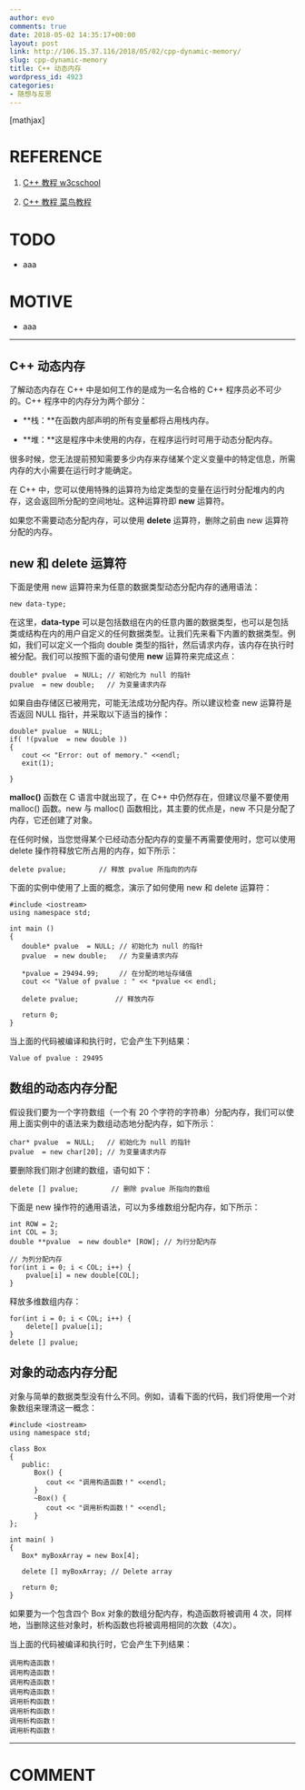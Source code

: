 ```yaml
---
author: evo
comments: true
date: 2018-05-02 14:35:17+00:00
layout: post
link: http://106.15.37.116/2018/05/02/cpp-dynamic-memory/
slug: cpp-dynamic-memory
title: C++ 动态内存
wordpress_id: 4923
categories:
- 随想与反思
---
```


<!-- more -->

[mathjax]


# REFERENCE





 	
  1. [C++ 教程 w3cschool](https://www.w3cschool.cn/cpp/)

 	
  2. [C++ 教程 菜鸟教程](http://www.runoob.com/cplusplus/cpp-tutorial.html)




# TODO





 	
  * aaa




# MOTIVE





 	
  * aaa





* * *





## C++ 动态内存


了解动态内存在 C++ 中是如何工作的是成为一名合格的 C++ 程序员必不可少的。C++ 程序中的内存分为两个部分：



 	
  * **栈：**在函数内部声明的所有变量都将占用栈内存。

 	
  * **堆：**这是程序中未使用的内存，在程序运行时可用于动态分配内存。


很多时候，您无法提前预知需要多少内存来存储某个定义变量中的特定信息，所需内存的大小需要在运行时才能确定。

在 C++ 中，您可以使用特殊的运算符为给定类型的变量在运行时分配堆内的内存，这会返回所分配的空间地址。这种运算符即 **new** 运算符。

如果您不需要动态分配内存，可以使用 **delete** 运算符，删除之前由 new 运算符分配的内存。


## new 和 delete 运算符


下面是使用 new 运算符来为任意的数据类型动态分配内存的通用语法：

    
    new data-type;
    


在这里，**data-type** 可以是包括数组在内的任意内置的数据类型，也可以是包括类或结构在内的用户自定义的任何数据类型。让我们先来看下内置的数据类型。例如，我们可以定义一个指向 double 类型的指针，然后请求内存，该内存在执行时被分配。我们可以按照下面的语句使用 **new** 运算符来完成这点：

    
    double* pvalue  = NULL; // 初始化为 null 的指针
    pvalue  = new double;   // 为变量请求内存
    


如果自由存储区已被用完，可能无法成功分配内存。所以建议检查 new 运算符是否返回 NULL 指针，并采取以下适当的操作：

    
    double* pvalue  = NULL;
    if( !(pvalue  = new double ))
    {
       cout << "Error: out of memory." <<endl;
       exit(1);
    
    }


**malloc()** 函数在 C 语言中就出现了，在 C++ 中仍然存在，但建议尽量不要使用 malloc() 函数。new 与 malloc() 函数相比，其主要的优点是，new 不只是分配了内存，它还创建了对象。

在任何时候，当您觉得某个已经动态分配内存的变量不再需要使用时，您可以使用 delete 操作符释放它所占用的内存，如下所示：

    
    delete pvalue;        // 释放 pvalue 所指向的内存
    


下面的实例中使用了上面的概念，演示了如何使用 new 和 delete 运算符：

    
    #include <iostream>
    using namespace std;
    
    int main ()
    {
       double* pvalue  = NULL; // 初始化为 null 的指针
       pvalue  = new double;   // 为变量请求内存
     
       *pvalue = 29494.99;     // 在分配的地址存储值
       cout << "Value of pvalue : " << *pvalue << endl;
    
       delete pvalue;         // 释放内存
    
       return 0;
    }


当上面的代码被编译和执行时，它会产生下列结果：

    
    Value of pvalue : 29495
    




## 数组的动态内存分配


假设我们要为一个字符数组（一个有 20 个字符的字符串）分配内存，我们可以使用上面实例中的语法来为数组动态地分配内存，如下所示：

    
    char* pvalue  = NULL;   // 初始化为 null 的指针
    pvalue  = new char[20]; // 为变量请求内存
    


要删除我们刚才创建的数组，语句如下：

    
    delete [] pvalue;        // 删除 pvalue 所指向的数组
    


下面是 new 操作符的通用语法，可以为多维数组分配内存，如下所示：

    
    int ROW = 2;
    int COL = 3;
    double **pvalue  = new double* [ROW]; // 为行分配内存
    
    // 为列分配内存
    for(int i = 0; i < COL; i++) {
        pvalue[i] = new double[COL];
    }


释放多维数组内存：

    
    for(int i = 0; i < COL; i++) {
        delete[] pvalue[i];
    }
    delete [] pvalue;




## 对象的动态内存分配


对象与简单的数据类型没有什么不同。例如，请看下面的代码，我们将使用一个对象数组来理清这一概念：

    
    #include <iostream>
    using namespace std;
    
    class Box
    {
       public:
          Box() { 
             cout << "调用构造函数！" <<endl; 
          }
          ~Box() { 
             cout << "调用析构函数！" <<endl; 
          }
    };
    
    int main( )
    {
       Box* myBoxArray = new Box[4];
    
       delete [] myBoxArray; // Delete array
    
       return 0;
    }


如果要为一个包含四个 Box 对象的数组分配内存，构造函数将被调用 4 次，同样地，当删除这些对象时，析构函数也将被调用相同的次数（4次）。

当上面的代码被编译和执行时，它会产生下列结果：

    
    调用构造函数！
    调用构造函数！
    调用构造函数！
    调用构造函数！
    调用析构函数！
    调用析构函数！
    调用析构函数！
    调用析构函数！
    
























* * *





# COMMENT



